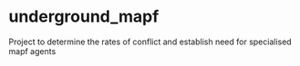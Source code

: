 # underground_mapf

Project to determine the rates of conflict and establish need for specialised mapf agents